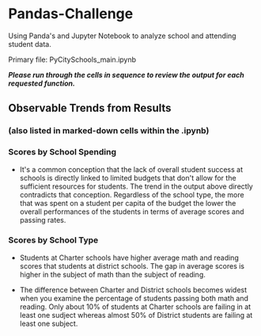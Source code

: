 # Pandas-Challenge
Using Panda's and Jupyter Notebook to analyze school and attending student data.

Primary file: PyCitySchools_main.ipynb

**_Please run through the cells in sequence to review the output for each requested function._**

## Observable Trends from Results 
### (also listed in marked-down cells within the .ipynb)

### Scores by School Spending
 * It's a common conception that the lack of overall student success at schools is directly linked to limited budgets that don't allow for the sufficient resources for students.  The trend in the output above directly contradicts that conception.  Regardless of the school type, the more that was spent on a student per capita of the budget the lower the overall performances of the students in terms of average scores and passing rates. 

### Scores by School Type
* Students at Charter schools have higher average math and reading scores that students at district schools.  The gap in average scores is higher in the subject of math than the subject of reading.  

* The difference between Charter and District schools becomes widest when you examine the percentage of students passing both math and reading.  Only about 10% of students at Charter schools are failing in at least one sudject whereas almost 50% of District students are failing at least one subject.
